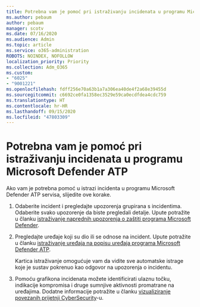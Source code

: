 ```yaml
---
title: Potrebna vam je pomoć pri istraživanju incidenata u programu Microsoft Defender ATP
ms.author: pebaum
author: pebaum
manager: scotv
ms.date: 07/16/2020
ms.audience: Admin
ms.topic: article
ms.service: o365-administration
ROBOTS: NOINDEX, NOFOLLOW
localization_priority: Priority
ms.collection: Adm_O365
ms.custom:
- "6025"
- "9001221"
ms.openlocfilehash: fdff256e70a63b1a7a306ea40de4f2a68e39455d
ms.sourcegitcommit: c6692ce0fa1358ec3529e59ca0ecdfdea4cdc759
ms.translationtype: HT
ms.contentlocale: hr-HR
ms.lasthandoff: 09/15/2020
ms.locfileid: "47803309"
---
```

# <a name="need-help-investigating-incidents-in-microsoft-defender-atp"></a>Potrebna vam je pomoć pri istraživanju incidenata u programu Microsoft Defender ATP

Ako vam je potrebna pomoć u istrazi incidenta u programu Microsoft Defender ATP servisa, slijedite ove korake.

1. Odaberite incident i pregledajte upozorenja grupirana s incidentima. Odaberite svako upozorenje da biste pregledali detalje. Upute potražite u članku [istraživanje naprednih upozorenja o zaštiti programa Microsoft Defender](https://docs.microsoft.com/windows/security/threat-protection/microsoft-defender-atp/investigate-alerts).
2. Pregledajte uređaje koji su dio ili se odnose na incident. Upute potražite u članku [istraživanje uređaja na popisu uređaja programa Microsoft Defender ATP](https://docs.microsoft.com/windows/security/threat-protection/microsoft-defender-atp/investigate-machines).<br/>
 
    Kartica istraživanje omogućuje vam da vidite sve automatske istrage koje je sustav pokrenuo kao odgovor na upozorenja o incidentu.
3. Pomoću grafikona incidenata možete identificirati ulaznu točku, indikacije kompromisa i druge sumnjive aktivnosti promatrane na uređajima. Dodatne informacije potražite u članku [vizualiziranje povezanih prijetnji CyberSecurity](https://docs.microsoft.com/windows/security/threat-protection/microsoft-defender-atp/investigate-incidents#visualizing-associated-cybersecurity-threats)-u.  
